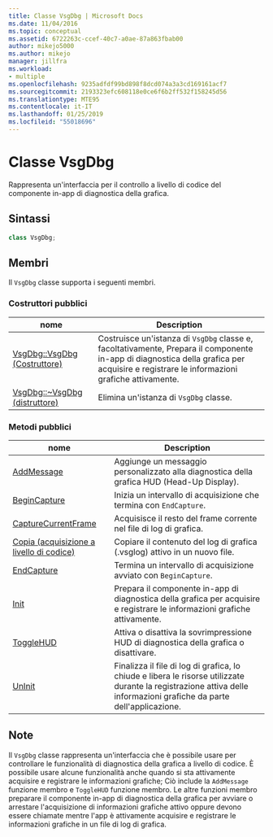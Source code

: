 ```yaml
---
title: Classe VsgDbg | Microsoft Docs
ms.date: 11/04/2016
ms.topic: conceptual
ms.assetid: 6722263c-ccef-40c7-a0ae-87a863fbab00
author: mikejo5000
ms.author: mikejo
manager: jillfra
ms.workload:
- multiple
ms.openlocfilehash: 9235adfdf99bd898f8dcd074a3a3cd169161acf7
ms.sourcegitcommit: 2193323efc608118e0ce6f6b2ff532f158245d56
ms.translationtype: MTE95
ms.contentlocale: it-IT
ms.lasthandoff: 01/25/2019
ms.locfileid: "55018696"
---
```

# <a name="vsgdbg-class"></a>Classe VsgDbg
Rappresenta un'interfaccia per il controllo a livello di codice del componente in-app di diagnostica della grafica.  
  
## <a name="syntax"></a>Sintassi  
  
```C++  
class VsgDbg;  
```  
  
## <a name="members"></a>Membri  
 Il `VsgDbg` classe supporta i seguenti membri.  
  
### <a name="public-constructors"></a>Costruttori pubblici  
  
|nome|Description|  
|----------|-----------------|  
|[VsgDbg::VsgDbg (Costruttore)](vsgdbg-vsgdbg-constructor.md)|Costruisce un'istanza di `VsgDbg` classe e, facoltativamente, Prepara il componente in-app di diagnostica della grafica per acquisire e registrare le informazioni grafiche attivamente.|  
|[VsgDbg::~VsgDbg (distruttore)](vsgdbg-tilde-vsgdbg-destructor.md)|Elimina un'istanza di `VsgDbg` classe.|  
  
### <a name="public-methods"></a>Metodi pubblici  
  
|nome|Description|  
|----------|-----------------|  
|[AddMessage](addmessage.md)|Aggiunge un messaggio personalizzato alla diagnostica della grafica HUD (Head-Up Display).|  
|[BeginCapture](begincapture.md)|Inizia un intervallo di acquisizione che termina con `EndCapture`.|  
|[CaptureCurrentFrame](capturecurrentframe.md)|Acquisisce il resto del frame corrente nel file di log di grafica.|  
|[Copia (acquisizione a livello di codice)](copy-programmatic-capture.md)|Copiare il contenuto del log di grafica (.vsglog) attivo in un nuovo file.|  
|[EndCapture](endcapture.md)|Termina un intervallo di acquisizione avviato con `BeginCapture`.|  
|[Init](init.md)|Prepara il componente in-app di diagnostica della grafica per acquisire e registrare le informazioni grafiche attivamente.|  
|[ToggleHUD](togglehud.md)|Attiva o disattiva la sovrimpressione HUD di diagnostica della grafica o disattivare.|  
|[UnInit](uninit.md)|Finalizza il file di log di grafica, lo chiude e libera le risorse utilizzate durante la registrazione attiva delle informazioni grafiche da parte dell'applicazione.|  
  
## <a name="remarks"></a>Note  
 Il `VsgDbg` classe rappresenta un'interfaccia che è possibile usare per controllare le funzionalità di diagnostica della grafica a livello di codice. È possibile usare alcune funzionalità anche quando si sta attivamente acquisire e registrare le informazioni grafiche; Ciò include la `AddMessage` funzione membro e `ToggleHUD` funzione membro. Le altre funzioni membro preparare il componente in-app di diagnostica della grafica per avviare o arrestare l'acquisizione di informazioni grafiche attivo oppure devono essere chiamate mentre l'app è attivamente acquisire e registrare le informazioni grafiche in un file di log di grafica.